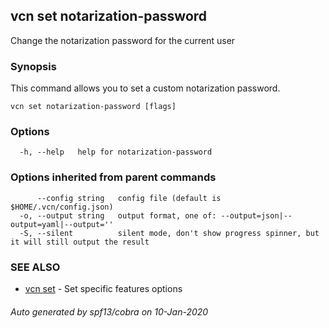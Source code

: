 ## vcn set notarization-password

Change the notarization password for the current user

### Synopsis

This command allows you to set a custom notarization password.

```
vcn set notarization-password [flags]
```

### Options

```
  -h, --help   help for notarization-password
```

### Options inherited from parent commands

```
      --config string   config file (default is $HOME/.vcn/config.json)
  -o, --output string   output format, one of: --output=json|--output=yaml|--output=''
  -S, --silent          silent mode, don't show progress spinner, but it will still output the result
```

### SEE ALSO

* [vcn set](vcn_set.md)	 - Set specific features options

###### Auto generated by spf13/cobra on 10-Jan-2020

